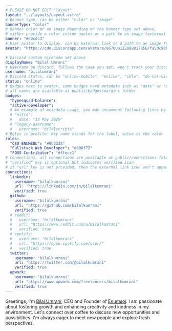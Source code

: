 ```yaml
---
# PLEASE DO NOT EDIT "layout"
layout: "../layouts/Layout.astro"
# Banner type, can be either "color" or "image"
bannerType: "color"
# Banner color or an image depending on the banner type set above,
# either provide a color inside quotes or a path to an image (external links are supported)
banner: "#d0cdc3"
# User avatar to display, can be external link or a path to an image from public folder
avatar: "https://cdn.discordapp.com/avatars/967600122898817056/f95dc90bff1f35ab4657741934b1c514?size=300"

# Discord custom nickname set above
displayName: "Bilal Umrani"
# Username on discord, follows the case you set, won't track your Discord account e.g. "example#123" or "example"
username: "bilalumrani"
# Discord status, can be "online-mobile", "online", "idle", "do-not-disturb", "invisible" or "streaming"
status: "online"
# Badges next to avatar, some badges need metadata such as "date" or "username"
# all names are available at public/badges/margins folder
badges:
  "hypesquad-balance":
  "active-developer":
  # An example of metadata usage, you may uncomment following lines by removing "#":
  # "nitro":
  #   date: "13 May 2020"
  # "legacy-username":
  #   username: "bilalscripts"
# Roles in profile: Key name stands for the label, value is the color
roles:
  "CEO ENUMSOL": "#9b2335"
  "Fullstack Web Developer": "#006f72"
  "FOSS Contributor": "#ffecc1"
# Connections, all connections are available at public/connections folder
# "verified" key is optional but indicates verified icon
# if "url" key is not provided, then the external link icon won't appear
connections:
  linkedin:
    username: "bilalkumrani"
    url: "https://linkedin.com/in/bilalkumrani"
    verified: true
  github:
    username: "bilalkumrani"
    url: "https://github.com/bilalkumrani"
    verified: true
  # reddit:
  #   username: "bilalkumrani"
  #   url: "https://www.reddit.com/u/bilalkumrani"
  #   verified: true
  # spotify:
  #   username: "bilalkumrani"
  #   url: "https://open.spotify.com/user/"
  #   verified: true
  twitter:
    username: "bilalkumrani"
    url: "https://twitter.com/@bilalkumrani"
    verified: true
  upwork:
    username: "bilalkumrani"
    url: "https://www.upwork.com/freelancers/bilalkumrani"
    verified: true
---
```


<!-- Your About Me section -->

Greetings, I'm [Bilal Umrani](https://bilalumrani.com), CEO and Founder of [Enumsol](https://enumsol.com). I am passionate about fostering growth and enhancing creativity and kindness in my environment. Let's connect over coffee to discuss new opportunities and possibilities. I'm always eager to meet new people and explore fresh perspectives.
